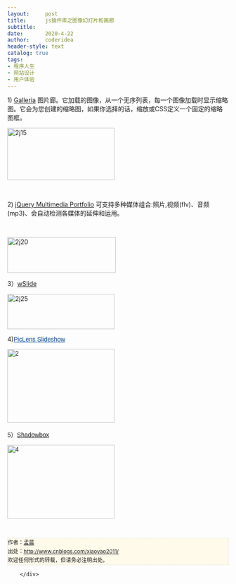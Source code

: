 ```yaml
---
layout:     post
title:      js插件库之图像幻灯片和画廊
subtitle:   
date:       2020-4-22
author:     coderidea
header-style: text
catalog: true
tags:
- 程序人生
- 网站设计
- 用户体验
--- 
```

<div class="postBody">
			<div id="cnblogs_post_body" class="blogpost-body"><p>1) <a href="http://monc.se/galleria/">Galleria</a> 图片廊。它加载的图像，从一个无序列表，每一个图像加载时显示缩略图。它会为您创建的缩略图，如果你选择的话，缩放或CSS定义一个固定的缩略图框。</p>
<p><a href="http://images.cnblogs.com/cnblogs_com/xiaoyao2011/201110/201110121350141322.jpg"><img style="border-width:0px;" title="2j15" border="0" alt="2j15" src="https://images.cnblogs.com/cnblogs_com/xiaoyao2011/201110/201110121350155683.jpg" width="244" height="118" /></a></p>
<p> </p>
<p>2) <a href="http://www.openstudio.fr/jQuery-Multimedia-Portfolio.html?lang=en">jQuery Multimedia Portfolio</a> 可支持多种媒体组合:照片,视频(flv)、音频(mp3)、会自动检测各媒体的延伸和运用。</p>
<p> </p>
<p><a href="http://images.cnblogs.com/cnblogs_com/xiaoyao2011/201110/201110130909384592.gif"><img style="border-width:0px;" title="2j20" border="0" alt="2j20" src="https://images.cnblogs.com/cnblogs_com/xiaoyao2011/201110/201110130909394178.gif" width="247" height="81" /></a></p>
<p>3）<a href="http://www.webinventif.fr/wp-content/uploads/projets/wslide/">wSlide</a></p>
<p><a href="http://images.cnblogs.com/cnblogs_com/xiaoyao2011/201110/201110130909401603.gif"><img style="border-width:0px;" title="2j25" border="0" alt="2j25" src="https://images.cnblogs.com/cnblogs_com/xiaoyao2011/201110/201110130909407949.gif" width="244" height="80" /></a></p>
<p>4)<span style="font-family:'Droid Sans', arial, helvetica, sans-serif;color:#252525;" class="Apple-style-span"><a style="background-image:none;color:#004694;font-size:14px;vertical-align:baseline;text-decoration:underline;border-width:0px;" href="http://www.paulvanroekel.nl/picasa/piclens/index.asp">PicLens Slideshow</a></span></p>
<p><span style="font-family:'Droid Sans', arial, helvetica, sans-serif;color:#252525;" class="Apple-style-span"><a href="http://images.cnblogs.com/cnblogs_com/xiaoyao2011/201110/201110130919443034.jpg"><img style="border:0px;" title="2" border="0" alt="2" src="https://images.cnblogs.com/cnblogs_com/xiaoyao2011/201110/201110130919459870.jpg" width="244" height="167" /></a> </span></p>
<p><span style="font-family:'Droid Sans', arial, helvetica, sans-serif;color:#252525;" class="Apple-style-span">5）<a href="http://www.shadowbox-js.com/">Shadowbox</a></span></p>
<p><span style="font-family:'Droid Sans', arial, helvetica, sans-serif;color:#252525;" class="Apple-style-span"><a href="http://images.cnblogs.com/cnblogs_com/xiaoyao2011/201110/201110130919468626.jpg"><img style="border:0px;" title="4" border="0" alt="4" src="https://images.cnblogs.com/cnblogs_com/xiaoyao2011/201110/20111013091947130.jpg" width="244" height="167" /></a> </span></p>
<p><span style="font-family:'Droid Sans', arial, helvetica, sans-serif;color:#252525;" class="Apple-style-span">     <br /></span></p>


<div id="ckepop">
<div></div>
<div style="clear:both;"></div>
</div>
<div>
<p style="line-height:20px;background:#fffaea no-repeat 2% 50%;font-size:12px;border:#e0e0e0 1px dashed;" id="PSignature">作者：<a href="http://www.cnblogs.com/xiaoyao2011/">孟晨</a> <br />出处：<a href="http://www.cnblogs.com/xiaoyao2011/">http://www.cnblogs.com/xiaoyao2011/</a> <br />欢迎任何形式的转载，但请务必注明出处。</p>
</div></div><div id="MySignature"></div>
<div class="clear"></div>
<div id="blog_post_info_block">
<div id="BlogPostCategory"></div>
<div id="EntryTag"></div>
<div id="blog_post_info">
</div>
<div class="clear"></div>
<div id="post_next_prev"></div>
</div>


		</div>
